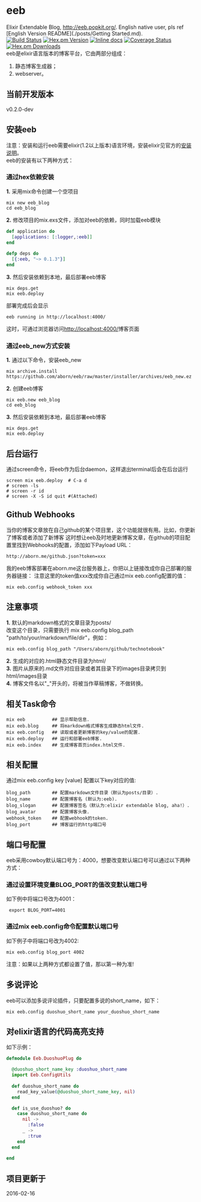 # eeb
Elixir Extendable Blog, http://eeb.popkit.org/. English native user, pls ref [English Version README](./posts/Getting Started.md).  
[![Build Status](https://travis-ci.org/aborn/eeb.svg)](https://travis-ci.org/aborn/eeb)
[![Hex.pm Version](http://img.shields.io/hexpm/v/eeb.svg?style=flat)](https://hex.pm/packages/eeb)
[![Inline docs](http://inch-ci.org/github/aborn/eeb.svg)](http://inch-ci.org/github/aborn/eeb)
[![Coverage Status](https://coveralls.io/repos/aborn/eeb/badge.svg?branch=master&service=github)](https://coveralls.io/github/aborn/eeb?branch=master)
[![Hex.pm Downloads](https://img.shields.io/hexpm/dt/eeb.svg?style=flat)](https://hex.pm/packages/eeb)  
eeb是elixir语言版本的博客平台，它由两部分组成：  
1. 静态博客生成器；  
2. webserver。

## 当前开发版本
v0.2.0-dev

## 安装eeb
注意：安装和运行eeb需要elixir(1.2以上版本)语言环境，安装elixir见官方的[安装说明](http://elixir-lang.org/install.html)。  
eeb的安装有以下两种方式：
### 通过hex依赖安装
**1.** 采用mix命令创建一个空项目  
```shell
mix new eeb_blog
cd eeb_blog
```
**2.** 修改项目的mix.exs文件，添加对eeb的依赖，同时加载eeb模块  
```elixir
def application do
  [applications: [:logger,:eeb]]
end
  
defp deps do
  [{:eeb, "~> 0.1.3"}]
end
```
**3.** 然后安装依赖到本地，最后部署eeb博客  
```shell
mix deps.get
mix eeb.deploy
```
部署完成后会显示  
```shell
eeb running in http://localhost:4000/
```
这时，可通过浏览器访问[http://localhost:4000/](http://localhost:4000/)博客页面

### 通过eeb_new方式安装
**1.** 通过以下命令，安装eeb_new
```shell
mix archive.install https://github.com/aborn/eeb/raw/master/installer/archives/eeb_new.ez
```
**2.** 创建eeb博客
```shell
mix eeb.new eeb_blog
cd eeb_blog
```
**3.** 然后安装依赖到本地，最后部署eeb博客  
```shell
mix deps.get
mix eeb.deploy
```

## 后台运行
通过screen命令，将eeb作为后台daemon，这样退出terminal后会在后台运行  
```shell
screen mix eeb.deploy  # C-a d
# screen -ls
# screen -r id
# screen -X -S id quit #(Attached)
```

## Github Webhooks
当你的博客文章放在自己github的某个项目里，这个功能就很有用。比如，你更新了博客或者添加了新博客
这时想让eeb及时地更新博客文章，在github的项目配置里找到Webhooks的配置，添加如下Payload URL：  
```
http://aborn.me/github.json?token=xxx
```
我的eeb博客部署在aborn.me这台服务器上，你把以上链接改成你自己部署的服务器链接：
注意这里的token值xxx改成你自己通过mix eeb.config配置的值：  
```shell
mix eeb.config webhook_token xxx
```

## 注意事项
**1.** 默认的markdown格式的文章目录为posts/  
改变这个目录，只需要执行 mix eeb.config blog\_path "path/to/your/markdown/file/dir"，例如：  
```shell
mix eeb.config blog_path "/Users/aborn/github/technotebook"
```
**2.** 生成的对应的.html静态文件目录为html/  
**3.** 图片从原来的.md文件对应目录或者其目录下的images目录拷贝到html/images目录  
**4.** 博客文件名以"_"开头的，将被当作草稿博客，不做转换。

## 相关Task命令
```shell
mix eeb          ## 显示帮助信息.
mix eeb.blog     ## 将markdown格式博客生成静态html文件.
mix eeb.config   ## 读取或者更新博客的key/value的配置.
mix eeb.deploy   ## 运行和部署eeb博客.
mix eeb.index    ## 生成博客首页index.html文件.
```

## 相关配置
通过mix eeb.config key [value] 配置以下key对应的值:  
```
blog_path        ## 配置markdown文件目录（默认为posts/目录）.
blog_name        ## 配置博客名 (默认为:eeb).
blog_slogan      ## 配置博客签名（默认为:elixir extendable blog, aha!）.
blog_avatar      ## 配置博客头像.
webhook_token    ## 配置webhook的token.
blog_port        ## 博客运行的http端口号
```

## 端口号配置
eeb采用cowboy默认端口号为：4000，想要改变默认端口号可以通过以下两种方式：
### 通过设置环境变量BLOG_PORT的值改变默认端口号
如下例中将端口号改为4001：  
```shell
 export BLOG_PORT=4001
```
### 通过mix eeb.config命令配置默认端口号
如下例子中将端口号改为4002:  
```shell
mix eeb.config blog_port 4002
```
注意：如果以上两种方式都设置了值，那以第一种为准!

## 多说评论
eeb可以添加多说评论插件，只要配置多说的short_name，如下：
```shell
mix eeb.config duoshuo_short_name your_duoshuo_short_name
```

## 对elixir语言的代码高亮支持
如下示例：  
```elixir
defmodule Eeb.DuoshuoPlug do

  @duoshuo_short_name_key :duoshuo_short_name
  import Eeb.ConfigUtils
  
  def duoshuo_short_name do
    read_key_value(@duoshuo_short_name_key, nil)
  end

  def is_use_duoshuo? do
    case duoshuo_short_name do
      nil ->
        :false
      _ ->
        :true
    end
  end
  
end
```

## 项目更新于
2016-02-16
